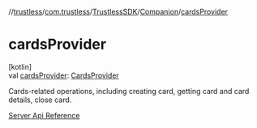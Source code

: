 //[trustless](../../../../index.md)/[com.trustless](../../index.md)/[TrustlessSDK](../index.md)/[Companion](index.md)/[cardsProvider](cards-provider.md)

# cardsProvider

[kotlin]\
val [cardsProvider](cards-provider.md): [CardsProvider](../../../com.trustless.providers/-cards-provider/index.md)

Cards-related operations, including creating card, getting card and card details, close card.

[Server Api Reference](https://developer.staq.io/docs/apis/cards)
